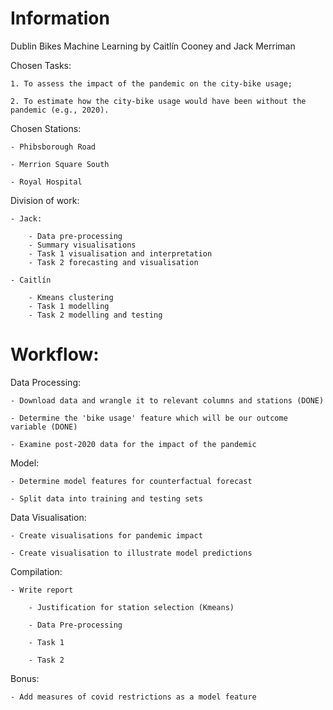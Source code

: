# Information

Dublin Bikes Machine Learning by Caitlín Cooney and Jack Merriman

Chosen Tasks:

	1. To assess the impact of the pandemic on the city-bike usage;

	2. To estimate how the city-bike usage would have been without the pandemic (e.g., 2020).

Chosen Stations:

	- Phibsborough Road

	- Merrion Square South

	- Royal Hospital
	
Division of work:

	- Jack:
	
		- Data pre-processing		
		- Summary visualisations
		- Task 1 visualisation and interpretation
		- Task 2 forecasting and visualisation
	
	- Caitlín
	
		- Kmeans clustering
		- Task 1 modelling
		- Task 2 modelling and testing

# Workflow:

Data Processing:
	
	- Download data and wrangle it to relevant columns and stations (DONE)

	- Determine the 'bike usage' feature which will be our outcome variable (DONE)

	- Examine post-2020 data for the impact of the pandemic

Model:

	- Determine model features for counterfactual forecast

	- Split data into training and testing sets


Data Visualisation:

	- Create visualisations for pandemic impact

	- Create visualisation to illustrate model predictions

Compilation:

	- Write report

		- Justification for station selection (Kmeans)

		- Data Pre-processing

		- Task 1
		
		- Task 2

Bonus:

	- Add measures of covid restrictions as a model feature